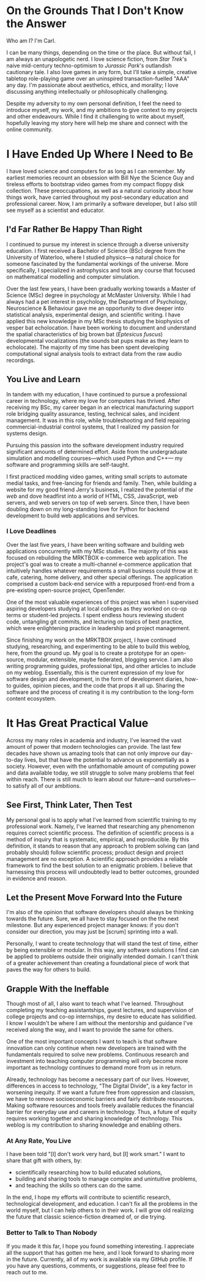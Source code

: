 # On the Grounds That I Don't Know the Answer
Who am I? I'm Carl.

I can be many things, depending on the time or the place. But without fail,
    I am always an unapologetic nerd.
I love science fiction,
from *Star Trek*'s naive mid-century techno-optimism
to *Jurassic Park*'s outlandish cautionary tale.
I also love games in any form,
    but I'll take a simple, creative tabletop role-playing game over an
    uninspired transaction-fuelled "AAA" any day.
I'm passionate about aesthetics, ethics, and morality;
I love discussing anything intellectually or philosophically challenging.

Despite my adversity to my own personal definition,
I feel the need to introduce myself, my work, and my ambitions to give context
    to my projects and other endeavours.
While I find it challenging to write about myself,
hopefully leaving my story here will help me share and connect with the
    online community.

# I Have Ended Up Where I Need to Be
I have loved science and computers for as long as I can remember.
My earliest memories recount an obsession with Bill Nye the Science Guy
and tireless efforts to bootstrap video games from my compact floppy disk
    collection.
These preoccupations, as well as a natural curiosity about how things work, have
    carried throughout my post-secondary education and professional career.
Now, I am primarily a software developer,
but I also still see myself as a scientist and educator.

## I'd Far Rather Be Happy Than Right
I continued to pursue my interest in science through a diverse university
    education.
I first received a Bachelor of Science (BSc) degree from the University of
    Waterloo, where I studied physics—a natural choice for someone fascinated by the fundamental workings of the
    universe.
More specifically, I specialized in astrophysics and took any course that focused on
    mathematical modelling and computer simulation.

Over the last few years, I have been gradually working towards a Master of
    Science (MSc) degree in psychology at McMaster University.
While I had always had a pet interest in psychology,
the Department of Psychology, Neuroscience & Behaviour gave me an opportunity to
    dive deeper into statistical analysis, experimental design, and scientific
    writing.
I have applied this new knowledge in my MSc thesis studying the biophysics of vesper bat
    echolocation.
I have been working to document and understand the spatial characteristics of
    big brown bat (*Eptesicus fuscus*) developmental vocalizations
(the sounds bat pups make as they learn to echolocate).
The majority of my time has been spent developing computational signal analysis
    tools to extract data from the raw audio recordings.

## You Live and Learn
In tandem with my education, I have continued to pursue a professional career in
    technology,
where my love for computers has thrived.
After receiving my BSc, my career began in an electrical manufacturing support
    role bridging quality assurance, testing, technical sales, and incident
    management.
It was in this role, while troubleshooting and field repairing commercial-industrial control
    systems, that I realized my passion for systems design.

Pursuing this passion into the software development industry required
    significant amounts of determined effort.
Aside from the undergraduate simulation and modelling courses—which used
    Python and C++—
    my software and programming skills are self-taught.

I first practiced modding video games, writing small scripts to
    automate medial tasks, and free-lancing for friends and family.
Then, while building a website for my good friend Jerry's business,
I realized the potential of *the web*
and dove headfirst into a world of HTML, CSS, JavaScript, web servers, and web
    servers on top of web servers.
Since then, I have been doubling down on my long-standing love for Python for backend
    development to build web applications and services.

### I Love Deadlines
Over the last five years, I have been writing software and building web
    applications concurrently with my MSc studies.
The majority of this was focused on rebuilding the MRKTBOX e-commerce web
    application.
The project's goal was to create a multi-channel e-commerce application that
    intuitively handles whatever requirements a small business could throw at it: 
    cafe, catering, home delivery, and other special offerings.
The application comprised a custom back-end service
with a repurposed front-end from a pre-existing open-source project, OpenTender.

One of the most valuable experiences of this project was when 
    I supervised aspiring developers studying at local colleges 
    as they worked on co-op terms or student-led projects.
I spent endless hours reviewing student code, untangling git commits, and lecturing on topics of best practice,
      which were enlightening practice in leadership and project management.

Since finishing my work on the MRKTBOX project, I have continued studying,
    researching, and experimenting to be able to build this weblog, here, from the ground up.
My goal is to create a prototype for an open-source, modular, extensible, maybe
    federated, blogging service.
I am also writing programming guides, professional tips, and other articles
    to include on my weblog.
Essentially, this is the current expression of my love for software
    design and development,
in the form of development diaries, how-to guides, opinion pieces, and
    the code that props it all up.
Sharing the software and the process of creating it is my contribution to the
    long-form content ecosystem.

# It Has Great Practical Value
Across my many roles in academia and industry, I've learned the
    vast amount of power that modern technologies can provide.
The last few decades have shown us amazing tools that can not only improve our
    day-to-day lives, but that have the potential to advance us exponentially as a
    society.
However, even with the unfathomable amount of computing power and data
    available today,
we still struggle to solve many problems that feel within reach.
There is still much to learn about our future—and ourselves—to
    satisfy all of our ambitions.

## See First, Think Later, Then Test
My personal goal is to apply what I've learned from scientific training to my
    professional work.
Namely, I've learned that researching any phenomenon requires correct scientific
    process.
The definition of scientific process is a method of inquiry that is systematic,
    empirical, and reproducible.
By this definition, it stands to reason that any approach to problem solving
    can (and probably should) follow scientific process;
product design and project management are no exception.
A scientific approach provides a reliable framework to find the best solution to
    an enigmatic problem.
I believe that harnessing this process will undoubtedly lead to better outcomes,
    grounded in evidence and reason.

## Let the Present Move Forward Into the Future
I'm also of the opinion that software developers should always be thinking towards
    the future.
Sure, we all have to stay focused on the the next milestone.
But any experienced project manager knows: if you don't consider our direction,
    you may just be [scrum] sprinting into a wall.

Personally, I want to create technology that will stand the test of time, either
    by being extensible or modular.
In this way, any software solutions I find can be applied to problems outside their
    originally intended domain.
I can't think of a greater achievement than creating a foundational piece of
    work that paves the way for others to build.

## Grapple With the Ineffable
Though most of all, I also want to teach what I've learned.
Throughout completing my teaching assistantships, guest lectures, and
    supervision of college projects and co-op internships, my desire to educate
    has solidified.
I know I wouldn't be where I am without the mentorship and guidance I've
    received along the way,
and I want to provide the same for others.

One of the most important concepts I want to teach is that software innovation
    can only continue when new developers are trained with the fundamentals
    required to solve new problems.
Continuous research and investment into teaching computer programming will only
    become more important as technology continues to demand more from us in
    return.

Already, technology has become a necessary part of our lives.
However, differences in access to technology, "The Digital Divide", is a key
    factor in worsening inequity.
If we want a future free from oppression and classism, we have to remove
    socioeconomic barriers and fairly distribute resources.
Making software resources and tools freely available reduces the financial
    barrier for everyday use and careers in technology.
Thus, a future of equity requires working together and sharing knowledge of
    technology.
This weblog is my contribution to sharing knowledge and enabling others.

### At Any Rate, You Live
I have been told "[I] don't work very hard, but [I] work smart."
I want to share that gift with others, by:
- scientifically researching how to build educated solutions,
- building and sharing tools to manage complex and unintuitive problems,
- and teaching the skills so others can do the same.

In the end, I hope my efforts will contribute to scientific research,
    technological development, and education.
I can't fix all the problems in the world myself, but I can help others to in
    their work.
I will grow old realizing the future that classic science-fiction dreamed of, or
    die trying.

### Better to Talk to Than Nobody
If you made it this far, I hope you found something interesting.
I appreciate all the support that has gotten me here,
and I look forward to sharing more in the future.
Currently, all of my work is available via my GitHub profile.
If you have any questions, comments, or suggestions, please feel free to reach
    out to me.
